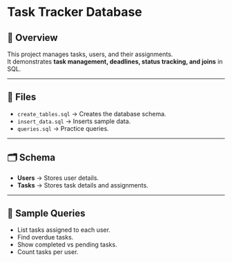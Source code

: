 # Task Tracker Database

## 📌 Overview
This project manages tasks, users, and their assignments.  
It demonstrates **task management, deadlines, status tracking, and joins** in SQL.

---

## 📂 Files
- `create_tables.sql` → Creates the database schema.
- `insert_data.sql` → Inserts sample data.
- `queries.sql` → Practice queries.

---

## 🗂️ Schema
- **Users** → Stores user details.  
- **Tasks** → Stores task details and assignments.  

---

## 🚀 Sample Queries
- List tasks assigned to each user.  
- Find overdue tasks.  
- Show completed vs pending tasks.  
- Count tasks per user.  
